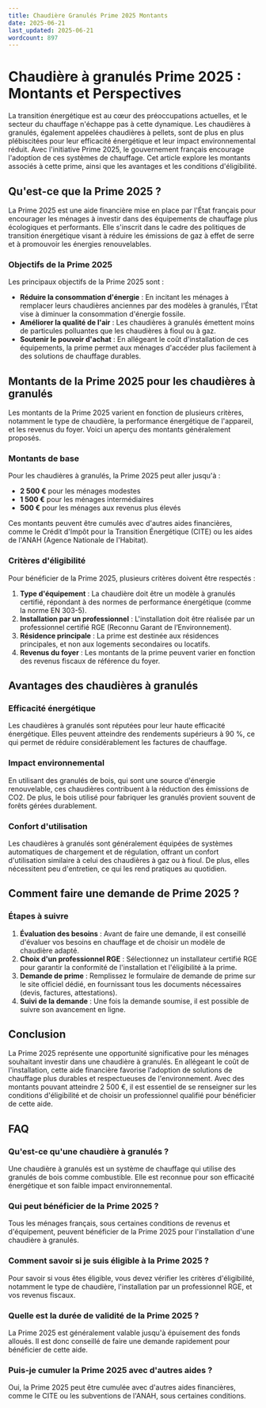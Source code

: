 ```yaml
---
title: Chaudière Granulés Prime 2025 Montants
date: 2025-06-21
last_updated: 2025-06-21
wordcount: 897
---
```


# Chaudière à granulés Prime 2025 : Montants et Perspectives

La transition énergétique est au cœur des préoccupations actuelles, et le secteur du chauffage n'échappe pas à cette dynamique. Les chaudières à granulés, également appelées chaudières à pellets, sont de plus en plus plébiscitées pour leur efficacité énergétique et leur impact environnemental réduit. Avec l'initiative Prime 2025, le gouvernement français encourage l'adoption de ces systèmes de chauffage. Cet article explore les montants associés à cette prime, ainsi que les avantages et les conditions d'éligibilité.

## Qu'est-ce que la Prime 2025 ?

La Prime 2025 est une aide financière mise en place par l'État français pour encourager les ménages à investir dans des équipements de chauffage plus écologiques et performants. Elle s'inscrit dans le cadre des politiques de transition énergétique visant à réduire les émissions de gaz à effet de serre et à promouvoir les énergies renouvelables.

### Objectifs de la Prime 2025

Les principaux objectifs de la Prime 2025 sont :

- **Réduire la consommation d'énergie** : En incitant les ménages à remplacer leurs chaudières anciennes par des modèles à granulés, l'État vise à diminuer la consommation d'énergie fossile.
- **Améliorer la qualité de l'air** : Les chaudières à granulés émettent moins de particules polluantes que les chaudières à fioul ou à gaz.
- **Soutenir le pouvoir d'achat** : En allégeant le coût d'installation de ces équipements, la prime permet aux ménages d'accéder plus facilement à des solutions de chauffage durables.

## Montants de la Prime 2025 pour les chaudières à granulés

Les montants de la Prime 2025 varient en fonction de plusieurs critères, notamment le type de chaudière, la performance énergétique de l'appareil, et les revenus du foyer. Voici un aperçu des montants généralement proposés.

### Montants de base

Pour les chaudières à granulés, la Prime 2025 peut aller jusqu'à :

- **2 500 €** pour les ménages modestes
- **1 500 €** pour les ménages intermédiaires
- **500 €** pour les ménages aux revenus plus élevés

Ces montants peuvent être cumulés avec d'autres aides financières, comme le Crédit d'Impôt pour la Transition Énergétique (CITE) ou les aides de l'ANAH (Agence Nationale de l'Habitat).

### Critères d'éligibilité

Pour bénéficier de la Prime 2025, plusieurs critères doivent être respectés :

1. **Type d'équipement** : La chaudière doit être un modèle à granulés certifié, répondant à des normes de performance énergétique (comme la norme EN 303-5).
2. **Installation par un professionnel** : L'installation doit être réalisée par un professionnel certifié RGE (Reconnu Garant de l’Environnement).
3. **Résidence principale** : La prime est destinée aux résidences principales, et non aux logements secondaires ou locatifs.
4. **Revenus du foyer** : Les montants de la prime peuvent varier en fonction des revenus fiscaux de référence du foyer.

## Avantages des chaudières à granulés

### Efficacité énergétique

Les chaudières à granulés sont réputées pour leur haute efficacité énergétique. Elles peuvent atteindre des rendements supérieurs à 90 %, ce qui permet de réduire considérablement les factures de chauffage.

### Impact environnemental

En utilisant des granulés de bois, qui sont une source d'énergie renouvelable, ces chaudières contribuent à la réduction des émissions de CO2. De plus, le bois utilisé pour fabriquer les granulés provient souvent de forêts gérées durablement.

### Confort d'utilisation

Les chaudières à granulés sont généralement équipées de systèmes automatiques de chargement et de régulation, offrant un confort d'utilisation similaire à celui des chaudières à gaz ou à fioul. De plus, elles nécessitent peu d'entretien, ce qui les rend pratiques au quotidien.

## Comment faire une demande de Prime 2025 ?

### Étapes à suivre

1. **Évaluation des besoins** : Avant de faire une demande, il est conseillé d'évaluer vos besoins en chauffage et de choisir un modèle de chaudière adapté.
2. **Choix d'un professionnel RGE** : Sélectionnez un installateur certifié RGE pour garantir la conformité de l'installation et l'éligibilité à la prime.
3. **Demande de prime** : Remplissez le formulaire de demande de prime sur le site officiel dédié, en fournissant tous les documents nécessaires (devis, factures, attestations).
4. **Suivi de la demande** : Une fois la demande soumise, il est possible de suivre son avancement en ligne.

## Conclusion

La Prime 2025 représente une opportunité significative pour les ménages souhaitant investir dans une chaudière à granulés. En allégeant le coût de l'installation, cette aide financière favorise l'adoption de solutions de chauffage plus durables et respectueuses de l'environnement. Avec des montants pouvant atteindre 2 500 €, il est essentiel de se renseigner sur les conditions d'éligibilité et de choisir un professionnel qualifié pour bénéficier de cette aide.

## FAQ

### Qu'est-ce qu'une chaudière à granulés ?

Une chaudière à granulés est un système de chauffage qui utilise des granulés de bois comme combustible. Elle est reconnue pour son efficacité énergétique et son faible impact environnemental.

### Qui peut bénéficier de la Prime 2025 ?

Tous les ménages français, sous certaines conditions de revenus et d'équipement, peuvent bénéficier de la Prime 2025 pour l'installation d'une chaudière à granulés.

### Comment savoir si je suis éligible à la Prime 2025 ?

Pour savoir si vous êtes éligible, vous devez vérifier les critères d'éligibilité, notamment le type de chaudière, l'installation par un professionnel RGE, et vos revenus fiscaux.

### Quelle est la durée de validité de la Prime 2025 ?

La Prime 2025 est généralement valable jusqu'à épuisement des fonds alloués. Il est donc conseillé de faire une demande rapidement pour bénéficier de cette aide.

### Puis-je cumuler la Prime 2025 avec d'autres aides ?

Oui, la Prime 2025 peut être cumulée avec d'autres aides financières, comme le CITE ou les subventions de l'ANAH, sous certaines conditions.
